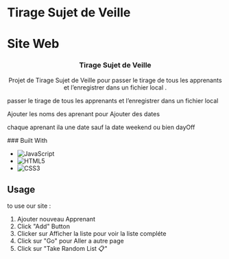 # Tirage Sujet de Veille
 
# Site Web 


<h3 align="center">Tirage Sujet de Veille</h3>

  <p align="center">
    Projet de Tirage Sujet de Veille pour passer le tirage de tous les apprenants et l’enregistrer dans un fichier local .
    <br />
<p>passer le tirage de tous les apprenants et l’enregistrer dans un fichier local</p>
<p> Ajouter les noms des aprenant pour Ajouter des dates </p>
<p>chaque aprenant ila une date sauf la date weekend ou bien dayOff</p>
  </p>
</div>
### Built With

* ![JavaScript](https://img.shields.io/badge/JavaScript-323330?style=for-the-badge&logo=javascript&logoColor=F7DF1E)
* ![HTML5](https://img.shields.io/badge/html5-%23E34F26.svg?style=for-the-badge&logo=html5&logoColor=white)
* ![CSS3](https://img.shields.io/badge/css3-%231572B6.svg?style=for-the-badge&logo=css3&logoColor=white)


<!-- USAGE EXAMPLES -->
## Usage

to use our site :
1. Ajouter nouveau Apprenant 
2. Click "Add" Button
3. Clicker sur Afficher la liste pour voir la liste compléte
4. Click sur "Go" pour Aller a autre page
5. Click sur "Take Random List 📋"

